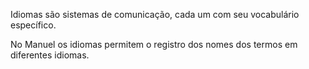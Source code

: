 Idiomas são sistemas de comunicação, cada um com seu vocabulário específico.

No Manuel os idiomas permitem o registro dos nomes dos termos em diferentes idiomas.